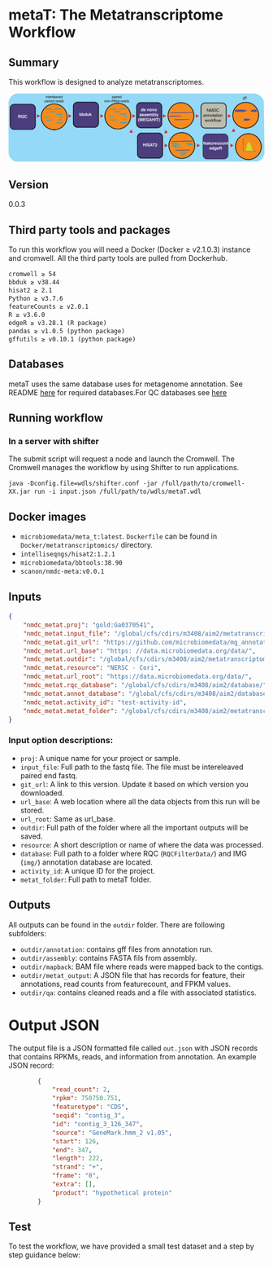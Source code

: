 # metaT: The Metatranscriptome Workflow

## Summary
This workflow is designed to analyze metatranscriptomes.

![metatranscriptomics workflow](docs/workflow_metatranscriptomics.png)

## Version
0.0.3

## Third party tools and packages
To run this workflow you will need a Docker (Docker ≥ v2.1.0.3) instance and cromwell. All the third party tools are pulled from Dockerhub.

```
cromwell ≥ 54
bbduk ≥ v38.44
hisat2 ≥ 2.1
Python ≥ v3.7.6
featureCounts ≥ v2.0.1
R ≥ v3.6.0
edgeR ≥ v3.28.1 (R package)
pandas ≥ v1.0.5 (python package)
gffutils ≥ v0.10.1 (python package)

```

## Databases
metaT uses the same database uses for metagenome annotation. See README [here](https://github.com/microbiomedata/mg_annotation) for required databases.For QC databases see [here](https://github.com/microbiomedata/ReadsQC.)


## Running workflow

###  In a server with shifter
The submit script will request a node and launch the Cromwell.  The Cromwell manages the workflow by using Shifter to run applications.


```
java -Dconfig.file=wdls/shifter.conf -jar /full/path/to/cromwell-XX.jar run -i input.json /full/path/to/wdls/metaT.wdl

```
<!-- ```
   java  -jar /path/to/cromwell-XX.jar run wdls/metaT_part1.wdl -i  test_data/small_test/test_small_input.json -m metadata_out_part1.json
   java  -jar /path/to/cromwell-XX.jar run wdls/metaT_part2.wdl -i  test_data/small_test/test_small_input.json -m metadata_out_part2.json 
``` -->

<!-- java -jar cromwell/cromwell-48.jar run wdls/nmdc-metaT_full.wdl -i test_data/small_test/test_small_input_fullpipe.json -l test_data/small_test/test_small_input_label.json -->


## Docker images

- `microbiomedata/meta_t:latest`. 
`Dockerfile` can be found in `Docker/metatranscriptomics/` directory. 
- `intelliseqngs/hisat2:1.2.1`
- `microbiomedata/bbtools:38.90`
- `scanon/nmdc-meta:v0.0.1`

## Inputs

```json
{
    "nmdc_metat.proj": "gold:Ga0370541",
    "nmdc_metat.input_file": "/global/cfs/cdirs/m3408/aim2/metatranscriptomics/metaT/test_data/small_test/test_smaller_interleave.fastq.gz",
    "nmdc_metat.git_url": "https://github.com/microbiomedata/mg_annotation/releases/tag/0.1",
    "nmdc_metat.url_base": "https: //data.microbiomedata.org/data/",
    "nmdc_metat.outdir": "/global/cfs/cdirs/m3408/aim2/metatranscriptomics/metaT/test_data/test_small_out",
    "nmdc_metat.resource": "NERSC - Cori",
    "nmdc_metat.url_root": "https://data.microbiomedata.org/data/",
    "nmdc_metat.rqc_database": "/global/cfs/cdirs/m3408/aim2/database/",
    "nmdc_metat.annot_database": "/global/cfs/cdirs/m3408/aim2/database/img/",
    "nmdc_metat.activity_id": "test-activity-id",
    "nmdc_metat.metat_folder": "/global/cfs/cdirs/m3408/aim2/metatranscriptomics/metaT"
}
```
### Input option descriptions:
- `proj`: A unique name for your project or sample.
- `input_file`: Full path to the fastq file. The file must be intereleaved paired end fastq.
- `git_url`: A link to this version. Update it based on which version you downloaded.
- `url_base`: A web location where all the data objects from this run will be stored.
- `url_root`: Same as url_base.
- `outdir`: Full path of the folder where all the important outputs will be saved.
- `resource`: A short description or name of where the data was processed.
- `database`: Full path to a folder where RQC (`RQCFilterData/`) and IMG (`img/`) annotation database are located.
- `activity_id`: A unique ID for the project.
- `metat_folder`: Full path to metaT folder.

## Outputs
All outputs can be found in the `outdir` folder. There are following subfolders:
- `outdir/annotation`: contains gff files from annotation run.
- `outdir/assembly`: contains FASTA fils from assembly.
- `outdir/mapback`: BAM file where reads were mapped back to the contigs.
- `outdir/metat_output`: A JSON file that has records for feature, their annotations, read counts from featurecount, and FPKM values. 
- `outdir/qa`: contains cleaned reads and a file with associated statistics.

# Output JSON
The output file is a JSON formatted file called `out.json` with JSON records that contains RPKMs, reads, and information from annotation. An example JSON record:
```json
        {
            "read_count": 2,
            "rpkm": 750750.751,
            "featuretype": "CDS",
            "seqid": "contig_3",
            "id": "contig_3_126_347",
            "source": "GeneMark.hmm_2 v1.05",
            "start": 126,
            "end": 347,
            "length": 222,
            "strand": "+",
            "frame": "0",
            "extra": [],
            "product": "hypothetical protein"
        }

```

## Test 
To test the workflow, we have provided a small test dataset and a step by step guidance below:

